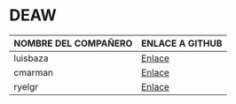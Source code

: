# DEAW

| NOMBRE DEL COMPAÑERO | ENLACE A GITHUB                                 |
|----------------------|-------------------------------------------------|
| luisbaza             | [Enlace](https://github.com/luisbaza/DEAW.git) |
| cmarman             | [Enlace](https://github.com/Cmarman0810/DEAW.git) |
| ryelgr             | [Enlace](https://github.com/ryelgr2611/DEAW.git) |